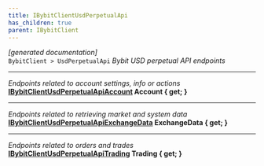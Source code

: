 ```yaml
---
title: IBybitClientUsdPerpetualApi
has_children: true
parent: IBybitClient
---
```

*[generated documentation]*  
`BybitClient > UsdPerpetualApi`
*Bybit USD perpetual API endpoints*
  
***
*Endpoints related to account settings, info or actions*  
**[IBybitClientUsdPerpetualApiAccount](IBybitClientUsdPerpetualApiAccount.html) Account { get; }**  
***
*Endpoints related to retrieving market and system data*  
**[IBybitClientUsdPerpetualApiExchangeData](IBybitClientUsdPerpetualApiExchangeData.html) ExchangeData { get; }**  
***
*Endpoints related to orders and trades*  
**[IBybitClientUsdPerpetualApiTrading](IBybitClientUsdPerpetualApiTrading.html) Trading { get; }**  
